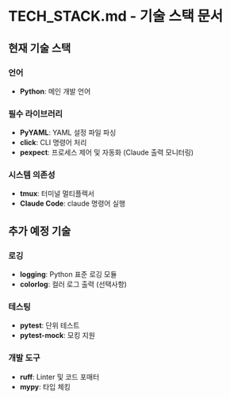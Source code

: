 # TECH_STACK.md - 기술 스택 문서

## 현재 기술 스택

### 언어
- **Python**: 메인 개발 언어

### 필수 라이브러리
- **PyYAML**: YAML 설정 파일 파싱
- **click**: CLI 명령어 처리
- **pexpect**: 프로세스 제어 및 자동화 (Claude 출력 모니터링)

### 시스템 의존성
- **tmux**: 터미널 멀티플렉서
- **Claude Code**: claude 명령어 실행

## 추가 예정 기술

### 로깅
- **logging**: Python 표준 로깅 모듈
- **colorlog**: 컬러 로그 출력 (선택사항)

### 테스팅
- **pytest**: 단위 테스트
- **pytest-mock**: 모킹 지원

### 개발 도구
- **ruff**: Linter 및 코드 포매터
- **mypy**: 타입 체킹